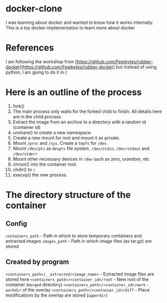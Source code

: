 # docker-clone
I was learning about docker and wanted to know how it works internally.
This is a toy docker implementation to learn more about docker

# References
I am following the workshop from
[https://github.com/Fewbytes/rubber-docker](https://github.com/Fewbytes/rubber-docker)
but instead of using python, I am going to do it in `C`

# Here is an outline of the process
1. fork()
2. The main process only waits for the forked child to finish. All details here are in the child process.
3. Extract the image from an archive to a directory with a random id (container id)
4. unshare() to create a new namespace.
5. Create a new mount for root and mount it as private.
6. Mount `/proc` and `/sys`. Create a `tmpfs` for `/dev`.
7. Mount `/dev/pts` as `devpts` file system, `/dev/stdin`, `/dev/stdout` and `/dev/stderr`
8. Mount other necessary devices in `/dev` such as zero, urandom, etc
9. chroot() into the container root.
10. chdir() to `/`
11. execvp() the new process.

# The directory structure of the container
## Config
`containers_path` - Path in which to store temporary containers and extracted images
`images_path` - Path in which image files (as tar.gz) are stored
## Created by program
`<containers_path>/__extracted/<image_name>` - Extracted image files are stored here
`<containers_path>/<container_id>/root` - New root of the container (`merged` directory)
`<containers_path>/<container_id>/work` - `workdir` of the overlay
`<containers_path>/<container_id>/diff` - Place modifications by the overlay are stored (`upperdir`)